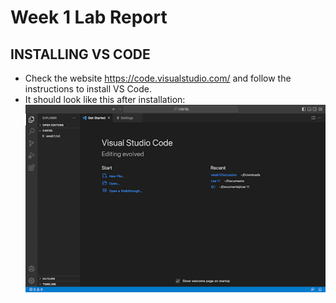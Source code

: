 # Week 1 Lab Report
## INSTALLING VS CODE
* Check the website https://code.visualstudio.com/ and follow the instructions to install VS Code.
* It should look like this after installation:
![Image](vs_code.png)

